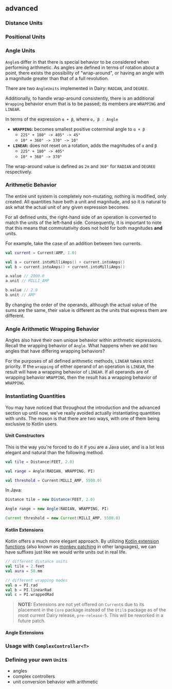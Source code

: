 ## advanced

### Distance Units

### Positional Units

### Angle Units
`Angle`s differ in that there is special behavior to be considered when performing
arithmetic. As angles are defined in terms of rotation about a point, there exists
the possibility of "wrap-around", or having an angle with a magnitude greater than
that of a full revolution.

There are two `AngleUnits` implemented in Dairy: `RADIAN`, and `DEGREE`.

Additionally, to handle wrap-around consistently, there is an additional `Wrapping`
behavior enum that is to be passed; its members are `WRAPPING` and `LINEAR`.

In terms of the expression `α + β`, where `α, β : Angle`
  - **`WRAPPING`:** becomes smallest positive coterminal angle to `α + β`
    - `225° + 180° -> 405° -> 45°`
    - `10° + 360° -> 370° -> 10°`
  - **`LINEAR`:** does not reset on a rotation, adds the magnitudes of `α` and `β`
    - `225° + 180° -> 405°`
    - `10° + 360° -> 370°`

The wrap-around value is defined as `2π` and `360°` for `RADIAN` and `DEGREE`
respectively.

### Arithmetic Behavior

The entire unit system is completely non-mutating; nothing is modified, only 
created. All quantities have both a unit and magnitude, and so it is natural to
ask what the actual unit of any given expression becomes. 

For all defined units, the right-hand side of an operation is converted to match
the units of the left-hand side. Consequently, it is important to note that this
means that commutativity does not hold for both magnitudes **and** units.

For example, take the case of an addition between two currents.
```kt
val current = Current(AMP, 1.0)

val a = current.intoMilliAmps() + current.intoAmps()
val b = current.intoAmps() + current.intoMilliAmps()

a.value // 2000.0
a.unit // MILLI_AMP

b.value // 2.0
b.unit // AMP
```

By changing the order of the operands, although the actual value of the sums are
the same, their value is different as the units that express them are different.

### Angle Arithmetic Wrapping Behavior

Angles also have their own unique behavior within arithmetic expressions. Recall
the wrapping behavior of `Angle`. What happens when we add two angles that have
differing wrapping behaviors?

For the purposes of all defined arithmetic methods, `LINEAR` takes strict priority.
If the `wrapping` of either operand of an operation is `LINEAR`, the result will 
have a wrapping behavior of `LINEAR`. If all operands are of wrapping behavior
`WRAPPING`, then the result has a wrapping behavior of `WRAPPING`.

### Instantiating Quantities

You may have noticed that throughout the introduction and the advanced section up
until now, we've really avoided actually instantiating quantities with units. The 
reason is that there are two ways, with one of them being exclusive to Kotlin users.

#### Unit Constructors 

This is the way you're forced to do it if you are a Java user, and is a lot less
elegant and natural than the following method.

```kt
val tile = Distance(FEET, 2.0)

val range = Angle(RADIAN, WRAPPING, PI)

val threshold = Current(MILLI_AMP, 5500.0)
```

In Java:
```java
Distance tile = new Distance(FEET, 2.0)

Angle range = new Angle(RADIAN, WRAPPING, PI)

Current threshold = new Current(MILLI_AMP, 5500.0)
```

#### Kotlin Extensions

Kotlin offers a much more elegant approach. By utilizing 
[Kotlin extension functions](https://kotlinlang.org/docs/extensions.html) (also
known as [monkey patching](https://en.wikipedia.org/wiki/Monkey_patch) in other 
languages), we can have suffixes just like we would write units out in real life.

```kt
// different distance units
val tile = 2.feet
val aura = 50.mm

// different wrapping modes
val a = PI.rad
val b = PI.linearRad
val c = PI.wrappedRad
```

> **NOTE:** Extensions are not yet offered on `Current`s due to its placement in
> the `Core` package instead of the `Util`s package as of the most current Dairy
> release, `pre-release-5`. This will be reworked in a future patch.

#### Angle Extensions

### Usage with `ComplexController<T>`

### Defining your own `Unit`s

- angles
- complex controllers
- unit conversion behavior with arithmetic
